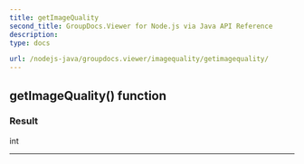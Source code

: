 ```yaml
---
title: getImageQuality
second_title: GroupDocs.Viewer for Node.js via Java API Reference
description: 
type: docs

url: /nodejs-java/groupdocs.viewer/imagequality/getimagequality/
---
```


## getImageQuality()  function


### Result
int


---



